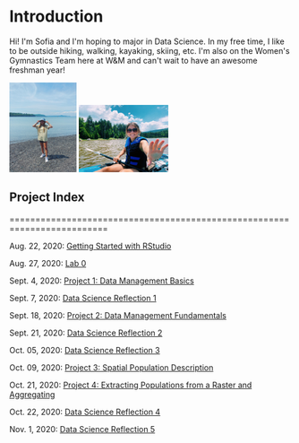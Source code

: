 # Introduction
Hi! I'm Sofia and I'm hoping to major in Data Science. In my free time, I like to be outside hiking, walking, kayaking, skiing, etc. I'm also on the Women's Gymnastics Team here at W&M and can't wait to have an awesome freshman year! 

<img src="photo1.jpg" width="120" height="160" /> <img src="photo2.jpg" width="160" height="120" />

## Project Index
=========================================================================

Aug. 22, 2020: [Getting Started with RStudio](IntroProject/08_22_20.md) 

Aug. 27, 2020: [Lab 0](Lab0/08_27_20.md)

Sept. 4, 2020: [Project 1: Data Management Basics](Project1/09_04_20.md)

Sept. 7, 2020: [Data Science Reflection 1](Reflections/reflection1.md)

Sept. 18, 2020: [Project 2: Data Management Fundamentals](Project2/09_18_20.md)

Sept. 21, 2020: [Data Science Reflection 2](Reflections/reflection2.md)

Oct. 05, 2020: [Data Science Reflection 3](Reflections/reflection3.md)

Oct. 09, 2020: [Project 3: Spatial Population Description](Project3/10_09_20.md)

Oct. 21, 2020: [Project 4: Extracting Populations from a Raster and Aggregating](Project4/10_21_20.md)

Oct. 22, 2020: [Data Science Reflection 4](Reflections/reflection4.md)

Nov. 1, 2020: [Data Science Reflection 5](Reflections/reflection5.md)
